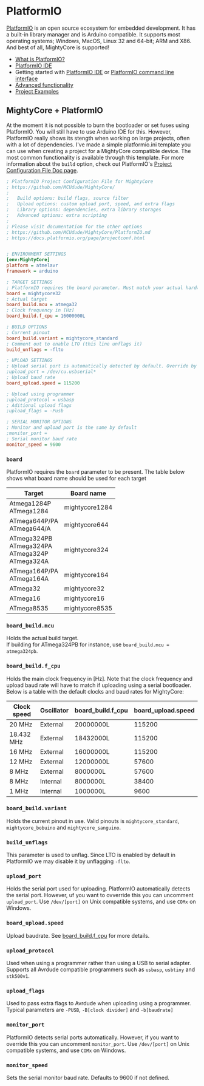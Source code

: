 # PlatformIO

[PlatformIO](https://platformio.org) is an open source ecosystem for embedded development. 
It has a built-in library manager and is Arduino compatible. It supports most operating systems; Windows, MacOS, Linux 32 and 64-bit; ARM and X86.  
And best of all, MightyCore is supported!

* [What is PlatformIO?](http://docs.platformio.org/en/latest/what-is-platformio.html)
* [PlatformIO IDE](http://platformio.org/#!/platformio-ide)
* Getting started with [PlatformIO IDE](http://docs.platformio.org/en/latest/ide/atom.html#quick-start) or [PlatformIO command line interface](http://docs.platformio.org/en/latest/quickstart.html)
* [Advanced functionality](http://docs.platformio.org/en/latest/platforms/atmelavr.html) 
* [Project Examples](http://docs.platformio.org/en/latest/platforms/atmelavr.html#examples)


## MightyCore + PlatformIO 
At the moment it is not possible to burn the bootloader or set fuses using PlatformIO. You will still have to use Arduino IDE for this. 
However, PlatformIO really shows its stength when working on large projects, often with a lot of dependencies. 
I've made a simple platformio.ini template you can use when creating a project for a MightyCore compatible device. The most common functionality is available through this template.
For more information about the `build` option, check out PlatformIO's [Project Configuration File Doc page](https://docs.platformio.org/page/projectconf.html).

``` ini
; PlatformIO Project Configuration File for MightyCore
; https://github.com/MCUdude/MightyCore/
;
;   Build options: build flags, source filter
;   Upload options: custom upload port, speed, and extra flags
;   Library options: dependencies, extra library storages
;   Advanced options: extra scripting
;
; Please visit documentation for the other options
; https://github.com/MCUdude/MightyCore/PlatformIO.md
; https://docs.platformio.org/page/projectconf.html


; ENVIRONMENT SETTINGS
[env:MightyCore]
platform = atmelavr
framework = arduino

; TARGET SETTINGS
; PlatformIO requires the board parameter. Must match your actual hardware
board = mightycore32
; Actual target 
board_build.mcu = atmega32
; Clock frequency in [Hz]
board_build.f_cpu = 16000000L

; BUILD OPTIONS
; Current pinout
board_build.variant = mightycore_standard
; Comment out to enable LTO (this line unflags it)
build_unflags = -flto

; UPLOAD SETTINGS
; Upload serial port is automatically detected by default. Override by uncommenting the line below
;upload_port = /dev/cu.usbserial*
; Upload baud rate
board_upload.speed = 115200

; Upload using programmer
;upload_protocol = usbasp
; Aditional upload flags
;upload_flags = -Pusb

; SERIAL MONITOR OPTIONS
; Monitor and upload port is the same by default
;monitor_port = 
; Serial monitor baud rate
monitor_speed = 9600
```


### `board`
PlatformIO requires the `board` parameter to be present.
The table below shows what board name should be used for each target

| Target                                                          | Board name     |
|-----------------------------------------------------------------|----------------|
| Atmega1284P <br/> ATmega1284                                    | mightycore1284 |
| ATmega644P/PA <br/> ATmega644/A                                 | mightycore644  |
| ATmega324PB <br/> ATmega324PA <br/> ATmega324P <br/> ATmega324A | mightycore324  |
| ATmega164P/PA <br/> ATmega164A                                  | mightycore164  |
| ATmega32                                                        | mightycore32   |
| ATmega16                                                        | mightycore16   |
| ATmega8535                                                      | mightycore8535 |


### `board_build.mcu`
Holds the actual build target.  
If building for ATmega324PB for instance, use `board_build.mcu = atmega324pb`.


### `board_build.f_cpu`
Holds the main clock frequency in [Hz]. 
Note that the clock frequency and upload baud rate will have to match if uploading using a serial bootloader.  
Below is a table with the default clocks and baud rates for MightyCore:

| Clock speed | Oscillator | board_build.f_cpu | board_upload.speed |
|-------------|------------|-------------------|--------------------|
| 20 MHz      | External   | 20000000L         | 115200             |
| 18.432 MHz  | External   | 18432000L         | 115200             |
| 16 MHz      | External   | 16000000L         | 115200             |
| 12 MHz      | External   | 12000000L         | 57600              |
| 8 MHz       | External   | 8000000L          | 57600              |
| 8 MHz       | Internal   | 8000000L          | 38400              |
| 1 MHz       | Internal   | 1000000L          | 9600               |


### `board_build.variant`
Holds the current pinout in use. Valid pinouts is `mightycore_standard`, `mightycore_bobuino` and `mightycore_sanguino`.


### `build_unflags`
This parameter is used to unflag. Since LTO is enabled by default in PlatformIO we may disable it by unflagging `-flto`.


### `upload_port`
Holds the serial port used for uploading. PlatformIO automatically detects the serial port. However, uf you want to ovverride this you can uncomment `upload_port`. Use `/dev/[port]` on Unix compatible systems, and use `COMx` on Windows.


### `board_upload.speed`
Upload baudrate. See [board_build.f_cpu](#board_buildf_cpu) for more details.


### `upload_protocol`
Used when using a programmer rather than using a USB to serial adapter.  
Supports all Avrdude compatible programmers such as `usbasp`, `usbtiny` and `stk500v1`.


### `upload_flags`
Used to pass extra flags to Avrdude when uploading using a programmer.  
Typical parameters are `-PUSB`, `-B[clock divider]` and `-b[baudrate]`


### `monitor_port`
PlatformIO detects serial ports automatically. However, if you want to override this you can uncomment `monitor_port`. Use `/dev/[port]` on Unix compatible systems, and use `COMx` on Windows.


### `monitor_speed`
Sets the serial monitor baud rate. Defaults to 9600 if not defined.
